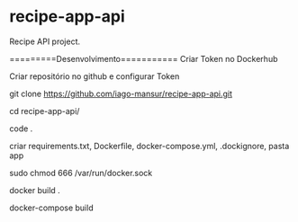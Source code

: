 # recipe-app-api
Recipe API project.

=========Desenvolvimento===========
Criar Token no Dockerhub

Criar repositório no github e configurar Token

git clone https://github.com/iago-mansur/recipe-app-api.git

cd recipe-app-api/

code .

criar requirements.txt, Dockerfile, docker-compose.yml, .dockignore, pasta app

sudo chmod 666 /var/run/docker.sock

docker build .

docker-compose build
